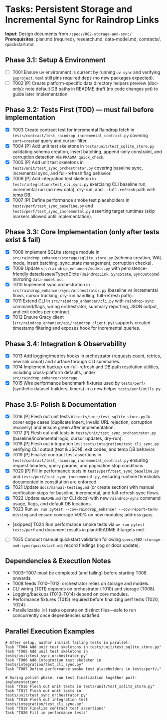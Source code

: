 # Tasks: Persistent Storage and Incremental Sync for Raindrop Links

**Input**: Design documents from `/specs/002-storage-and-sync/`
**Prerequisites**: plan.md (required), research.md, data-model.md, contracts/, quickstart.md

## Phase 3.1: Setup & Environment
- [ ] T001 Ensure uv environment is current by running `uv sync` and verifying `pyproject.toml` still pins required deps (no new packages expected).
- [ ] T002 [P] Create platform-specific data directory helpers preview (doc-only): note default DB paths in README draft (no code changes yet) to guide later implementation.

## Phase 3.2: Tests First (TDD) — must fail before implementation
- [X] T003 Create contract test for incremental Raindrop fetch in `tests/contract/test_raindrop_incremental_contract.py` covering `sort=created` query and cursor filter.
- [X] T004 [P] Add unit test skeletons in `tests/unit/test_sqlite_store.py` validating schema creation, insert batching, append-only constraint, and corruption detection via `PRAGMA quick_check`.
- [X] T005 [P] Add unit test skeletons in `tests/unit/test_sync_orchestrator.py` covering baseline sync, incremental sync, and full-refresh flag behavior.
- [X] T006 [P] Add integration test skeleton in `tests/integration/test_cli_sync.py` exercising CLI baseline run, incremental run (no new data), dry-run, and `--full-refresh` path with temp DB.
- [X] T007 [P] Define performance smoke test placeholders in `tests/perf/test_sync_baseline.py` and `tests/perf/test_sync_incremental.py` asserting target runtimes (skip markers allowed until implementation).

## Phase 3.3: Core Implementation (only after tests exist & fail)
- [X] T008 Implement SQLite storage module in `src/raindrop_enhancer/storage/sqlite_store.py` (schema creation, WAL mode, insert batching, sync_state management, corruption checks).
- [X] T009 Update `src/raindrop_enhancer/models.py` with persistence-friendly dataclasses/TypedDicts (`RaindropLink`, `SyncState`, `SyncOutcome`) mirroring `data-model.md`.
- [X] T010 Implement sync orchestration in `src/raindrop_enhancer/sync/orchestrator.py` (baseline vs incremental flows, cursor tracking, dry-run handling, full-refresh path).
- [X] T011 Extend CLI in `src/raindrop_enhancer/cli.py` with `raindrop-sync` command/flags, wiring orchestrator, summary reporting, JSON output, and exit codes per contract.
- [X] T012 Ensure Gracy client (`src/raindrop_enhancer/api/raindrop_client.py`) supports created-timestamp filtering and exposes hook for incremental queries.

## Phase 3.4: Integration & Observability
- [X] T013 Add logging/metrics hooks in orchestrator (requests count, retries, new link count) and surface through CLI summaries.
- [X] T014 Implement backup-on-full-refresh and DB path resolution utilities, including cross-platform defaults, under `src/raindrop_enhancer/storage`.
- [X] T015 Wire performance benchmark fixtures used by `tests/perf/` (synthetic dataset builders, timers) in a new helper `tests/perf/utils.py`.

## Phase 3.5: Polish & Documentation
- [X] T016 [P] Flesh out unit tests in `tests/unit/test_sqlite_store.py` to cover edge cases (duplicate insert, invalid URL rejection, corruption recovery) and ensure green after implementation.
- [X] T017 [P] Flesh out unit tests in `tests/unit/test_sync_orchestrator.py` (baseline/incremental logic, cursor updates, dry-run).
- [X] T018 [P] Flesh out integration test `tests/integration/test_cli_sync.py` verifying CLI output (text & JSON), exit codes, and temp DB behavior.
- [X] T019 [P] Finalize contract test assertions in `tests/contract/test_raindrop_incremental_contract.py` ensuring request headers, query params, and pagination stop conditions.
- [X] T020 [P] Fill in performance tests in `tests/perf/test_sync_baseline.py` and `tests/perf/test_sync_incremental.py`, ensuring runtime thresholds documented in constitution are enforced.
- [X] T021 Update `docs/manual-testing.md` (or create section) with manual verification steps for baseline, incremental, and full-refresh sync flows.
- [X] T022 Update `README.md` (or CLI docs) with new `raindrop-sync` command usage, flags, and default DB locations.
- [X] T023 Run `uv run pytest --cov=raindrop_enhancer --cov-report=term-missing` and ensure coverage ≥90% on new modules; address gaps.
- [skipped] T024 Run performance smoke tests via `uv run pytest tests/perf` and document results in plan/README if targets met.
- [ ] T025 Conduct manual quickstart validation following `specs/002-storage-and-sync/quickstart.md`; record findings (log or docs update).

## Dependencies & Execution Notes
- T003–T007 must be completed (and failing) before starting T008 onwards.
- T008 feeds T010–T012; orchestrator relies on storage and models.
- CLI wiring (T011) depends on orchestrator (T010) and storage (T008).
- Logging/backups (T013–T014) depend on core modules.
- Performance fixtures (T015) required before finalizing perf tests (T020, T024).
- Parallelizable `[P]` tasks operate on distinct files—safe to run concurrently once dependencies satisfied.

## Parallel Execution Examples
```
# After setup, author initial failing tests in parallel:
Task "T004 Add unit test skeletons in tests/unit/test_sqlite_store.py"
Task "T005 Add unit test skeletons in tests/unit/test_sync_orchestrator.py"
Task "T006 Add integration test skeleton in tests/integration/test_cli_sync.py"
Task "T007 Define performance smoke test placeholders in tests/perf/…"

# During polish phase, run test finalization together post-implementation:
Task "T016 Flesh out unit tests in tests/unit/test_sqlite_store.py"
Task "T017 Flesh out unit tests in tests/unit/test_sync_orchestrator.py"
Task "T018 Flesh out integration test tests/integration/test_cli_sync.py"
Task "T019 Finalize contract test assertions"
Task "T020 Fill in performance tests"
```
